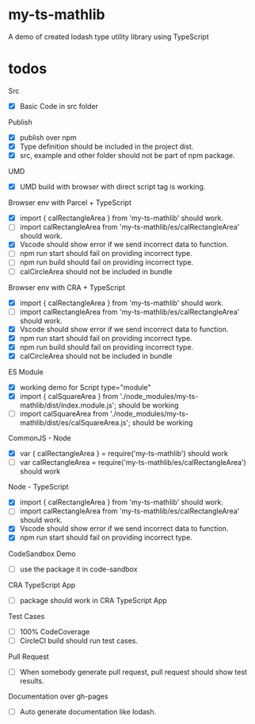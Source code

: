 # my-ts-mathlib

A demo of created lodash type utility library using TypeScript

# todos

Src

- [x] Basic Code in src folder

Publish

- [x] publish over npm
- [x] Type definition should be included in the project dist.
- [x] src, example and other folder should not be part of npm package.

UMD

- [x] UMD build with browser with direct script tag is working.

Browser env with Parcel + TypeScript

- [x] import { calRectangleArea } from 'my-ts-mathlib' should work.
- [ ] import calRectangleArea from 'my-ts-mathlib/es/calRectangleArea' should work.
- [x] Vscode should show error if we send incorrect data to function.
- [ ] npm run start should fail on providing incorrect type.
- [ ] npm run build should fail on providing incorrect type.
- [ ] calCircleArea should not be included in bundle

Browser env with CRA + TypeScript

- [x] import { calRectangleArea } from 'my-ts-mathlib' should work.
- [ ] import calRectangleArea from 'my-ts-mathlib/es/calRectangleArea' should work.
- [x] Vscode should show error if we send incorrect data to function.
- [x] npm run start should fail on providing incorrect type.
- [x] npm run build should fail on providing incorrect type.
- [x] calCircleArea should not be included in bundle

ES Module

- [x] working demo for Script type="module"
- [x] import { calSquareArea } from './node_modules/my-ts-mathlib/dist/index.module.js'; should be working
- [ ] import calSquareArea from './node_modules/my-ts-mathlib/dist/es/calSquareArea.js'; should be working

CommonJS - Node

- [x] var { calRectangleArea } = require('my-ts-mathlib') should work
- [ ] var calRectangleArea = require('my-ts-mathlib/es/calRectangleArea') should work

Node - TypeScript

- [x] import { calRectangleArea } from 'my-ts-mathlib' should work.
- [ ] import calRectangleArea from 'my-ts-mathlib/es/calRectangleArea' should work.
- [x] Vscode should show error if we send incorrect data to function.
- [x] npm run start should fail on providing incorrect type.

CodeSandbox Demo

- [ ] use the package it in code-sandbox

CRA TypeScript App

- [ ] package should work in CRA TypeScript App

Test Cases

- [ ] 100% CodeCoverage
- [ ] CircleCI build should run test cases.

Pull Request

- [ ] When somebody generate pull request, pull request should show test results.

Documentation over gh-pages

- [ ] Auto generate documentation like lodash.
